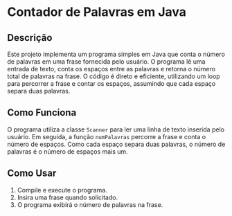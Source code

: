 # Contador de Palavras em Java

## Descrição
Este projeto implementa um programa simples em Java que conta o número de palavras em uma frase fornecida pelo usuário. O programa lê uma entrada de texto, conta os espaços entre as palavras e retorna o número total de palavras na frase. O código é direto e eficiente, utilizando um loop para percorrer a frase e contar os espaços, assumindo que cada espaço separa duas palavras.

## Como Funciona
O programa utiliza a classe `Scanner` para ler uma linha de texto inserida pelo usuário. Em seguida, a função `numPalavras` percorre a frase e conta o número de espaços. Como cada espaço separa duas palavras, o número de palavras é o número de espaços mais um.

## Como Usar
1. Compile e execute o programa.
2. Insira uma frase quando solicitado.
3. O programa exibirá o número de palavras na frase.

